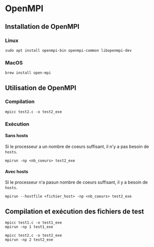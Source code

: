 # OpenMPI

## Installation de OpenMPI

### Linux

```
sudo apt install openmpi-bin openmpi-common libopenmpi-dev
```

### MacOS

```
brew install open-mpi
```

## Utilisation de OpenMPI

### Compilation

```
mpicc test2.c -o test2_exe
```

### Exécution

#### Sans hosts

Si le processeur a un nombre de coeurs suffisant, il n'y a pas besoin de `hosts`.

`mpirun -np <nb_coeurs> test2_exe`

#### Avec hosts

Si le processeur n'a pasun nombre de coeurs suffisant, il y a besoin de `hosts`.

`mpirun --hostfile <fichier_host> -np <nb_coeurs> test2_exe`

## Compilation et exécution des fichiers de test

```
mpicc test1.c -o test1_exe
mpirun -np 1 test1_exe
```

```
mpicc test2.c -o test2_exe
mpirun -np 2 test2_exe
```